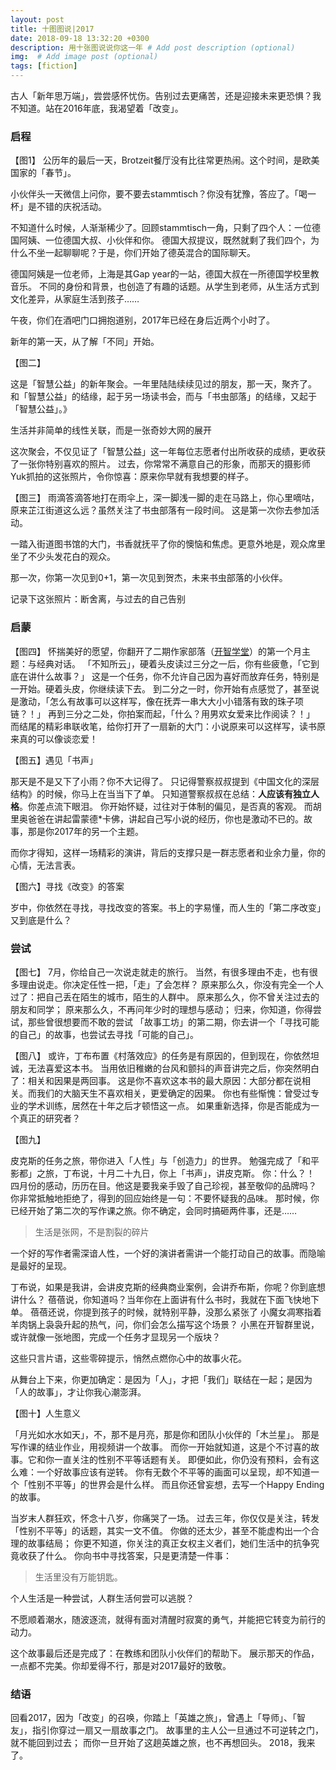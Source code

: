 ```yaml
---
layout: post
title: 十图图说|2017
date: 2018-09-18 13:32:20 +0300
description: 用十张图说说你这一年 # Add post description (optional)
img:  # Add image post (optional)
tags: [fiction]
---
```



古人「新年思万端」，尝尝感怀忧伤。告别过去更痛苦，还是迎接未来更恐惧？我不知道。站在2016年底，我渴望着「改变」。

### 启程

【图1】
公历年的最后一天，Brotzeit餐厅没有比往常更热闹。这个时间，是欧美国家的「春节」。

小伙伴头一天微信上问你，要不要去stammtisch？你没有犹豫，答应了。「喝一杯」是不错的庆祝活动。

不知道什么时候，人渐渐稀少了。回顾stammtisch一角，只剩了四个人：一位德国阿姨、一位德国大叔、小伙伴和你。
德国大叔提议，既然就剩了我们四个，为什么不坐一起聊聊呢？于是，你们开始了德英混合的国际聊天。

德国阿姨是一位老师，上海是其Gap year的一站，德国大叔在一所德国学校里教音乐。
不同的身份和背景，也创造了有趣的话题。从学生到老师，从生活方式到文化差异，从家庭生活到孩子……

午夜，你们在酒吧门口拥抱道别，2017年已经在身后近两个小时了。

新年的第一天，从了解「不同」开始。

【图二】


这是「智慧公益」的新年聚会。一年里陆陆续续见过的朋友，那一天，聚齐了。
和「智慧公益」的结缘，起于另一场读书会，而与「书虫部落」的结缘，又起于「智慧公益」。》

生活并非简单的线性关联，而是一张奇妙大网的展开

这次聚会，不仅见证了「智慧公益」这一年每位志愿者付出所收获的成绩，更收获了一张你特别喜欢的照片。
过去，你常常不满意自己的形象，而那天的摄影师Yuk抓拍的这张照片，令你惊喜：原来你早就有我想要的样子。


【图三】
雨滴答滴答地打在雨伞上，深一脚浅一脚的走在马路上，你心里嘀咕，原来芷江街道这么远？虽然关注了书虫部落有一段时间。
这是第一次你去参加活动。

一踏入街道图书馆的大门，书香就抚平了你的懊恼和焦虑。更意外地是，观众席里坐了不少头发花白的观众。

那一次，你第一次见到0+1，第一次见到贺杰，未来书虫部落的小伙伴。

记录下这张照片：断舍离，与过去的自己告别




### 启蒙
【图四】
怀揣美好的愿望，你翻开了二期作家部落（[开智学堂](http://www.openmindclub.com)）的第一个月主题：与经典对话。
「不知所云」，硬着头皮读过三分之一后，你有些疲惫，「它到底在讲什么故事？」
这是一个任务，你不允许自己因为喜好而放弃任务，特别是一开始。硬着头皮，你继续读下去。
到二分之一时，你开始有点感觉了，甚至说是激动，「怎么有故事可以这样写，像在抚弄一串大大小小错落有致的珠子项链？！」
再到三分之二处，你拍案而起，「什么？用男欢女爱来比作阅读？！」
而结尾的精彩串联收笔，给你打开了一扇新的大门：小说原来可以这样写，读书原来真的可以像谈恋爱！

【图五】遇见「书声」

那天是不是又下了小雨？你不大记得了。
只记得警察叔叔提到《中国文化的深层结构》的时候，你马上在当当下了单。
只知道警察叔叔在总结：**人应该有独立人格**。你差点流下眼泪。
你开始怀疑，过往对于体制的偏见，是否真的客观。
而胡里奥爸爸在讲起雷蒙德*卡佛，讲起自己写小说的经历，你也是激动不已的。故事，那是你2017年的另一个主题。

而你才得知，这样一场精彩的演讲，背后的支撑只是一群志愿者和业余力量，你的心情，无法言表。



【图六】寻找《改变》的答案

岁中，你依然在寻找，寻找改变的答案。书上的字易懂，而人生的「第二序改变」又到底是什么？

### 尝试
【图七】
7月，你给自己一次说走就走的旅行。
当然，有很多理由不走，也有很多理由说走。你决定任性一把，「走」了会怎样？
原来那么久，你没有完全一个人过了：把自己丢在陌生的城市，陌生的人群中。
原来那么久，你不曾关注过去的朋友和同学；
原来那么久，不再问年少时的理想与感动；
归来，你知道，你得尝试，那些曾很想要而不敢的尝试
「故事工坊」的第二期，你去讲一个「寻找可能的自己」的故事，也尝试去寻找「可能的自己」。

【图八】
或许，丁布布置《村落效应》的任务是有原因的，但到现在，你依然坦诚，无法喜爱这本书。
当用依旧稚嫩的台风和颤抖的声音讲完之后，你突然明白了：相关和因果是两回事。
这是你不喜欢这本书的最大原因：大部分都在说相关。而我们的大脑天生不喜欢相关，更爱确定的因果。
你也有些惭愧：曾受过专业的学术训练，居然在十年之后才顿悟这一点。
如果重新选择，你是否能成为一个真正的研究者？


【图九】


皮克斯的任务之旅，带你进入「人性」与「创造力」的世界。
勉强完成了「和平影都」之旅，丁布说，十月二十九日，你上「书声」，讲皮克斯。
你：什么？！
四月份的感动，历历在目。他这是要我亲手毁了自己珍视，甚至敬仰的品牌吗？
你非常抵触地拒绝了，得到的回应始终是一句：不要怀疑我的品味。
那时候，你已经开始了第二次的写作课之旅。你不确定，会同时搞砸两件事，还是……

> 生活是张网，不是割裂的碎片

一个好的写作者需深谙人性，一个好的演讲者需讲一个能打动自己的故事。而隐喻是最好的呈现。

丁布说，如果是我讲，会讲皮克斯的经典商业案例，会讲乔布斯，你呢？你到底想讲什么？
蓓蓓说，你知道吗？当年你在上面讲有什么书时，我就在下面飞快地下单。
蓓蓓还说，你提到孩子的时候，就特别平静，没那么紧张了
小魔女凋寒指着羊肉锅上袅袅升起的热气，问，你们会怎么描写这个场景？
小黑在开智群里说，或许就像一张地图，完成一个任务才显现另一个版块？

这些只言片语，这些零碎提示，悄然点燃你心中的故事火花。

从舞台上下来，你更加确定：是因为「人」，才把「我们」联结在一起；是因为「人的故事」，才让你我心潮澎湃。




【图十】人生意义

「月光如水水如天」，不，那不是月亮，那是你和团队小伙伴的「木兰星」。
那是写作课的结业作业，用视频讲一个故事。
而你一开始就知道，这是个不讨喜的故事。它和你一直关注的性别不平等话题有关。
即便如此，你仍没有预料，会有这么难：一个好故事应该有逆转。
你有无数个不平等的画面可以呈现，却不知道一个「性别不平等」的世界会是什么样。
而且你还曾妄想，去写一个Happy Ending的故事。

当岁末人群狂欢，怀念十八岁，你痛哭了一场。
过去三年，你仅仅是关注，转发「性别不平等」的话题，其实一文不值。
你做的还太少，甚至不能虚构出一个合理的故事结局；
你更不知道，你关注的真正女权主义者们，她们生活中的抗争究竟收获了什么。
你向书中寻找答案，只是更清楚一件事：

> 生活里没有万能钥匙。

个人生活是一种尝试，人群生活何尝可以逃脱？

不愿顺着潮水，随波逐流，就得有面对清醒时寂寞的勇气，并能把它转变为前行的动力。

这个故事最后还是完成了：在教练和团队小伙伴们的帮助下。
展示那天的作品，一点都不完美。你却爱得不行，那是对2017最好的致敬。

### 结语

回看2017，因为「改变」的召唤，你踏上「英雄之旅」，曾遇上「导师」、「智友」，指引你穿过一扇又一扇故事之门。
故事里的主人公一旦通过不可逆转之门，就不能回到过去；
而你一旦开始了这趟英雄之旅，也不再想回头。
2018，我来了。

